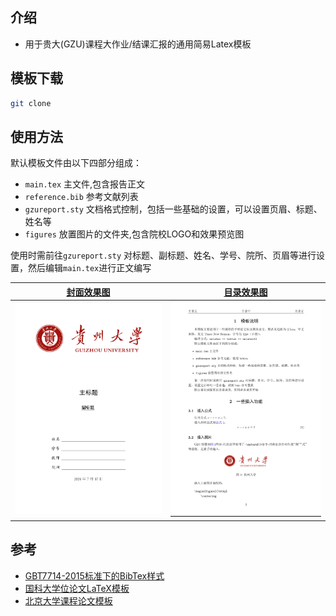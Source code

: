 
## 介绍
- 用于贵大(GZU)课程大作业/结课汇报的通用简易Latex模板

## 模板下载
```bash
git clone
```

## 使用方法
默认模板文件由以下四部分组成：

- `main.tex` 主文件,包含报告正文
- `reference.bib` 参考文献列表
- `gzureport.sty` 文档格式控制，包括一些基础的设置，可以设置页眉、标题、姓名等
- `figures` 放置图片的文件夹,包含院校LOGO和效果预览图

使用时需前往`gzureport.sty` 对标题、副标题、姓名、学号、院所、页眉等进行设置，然后编辑`main.tex`进行正文编写


|  [封面效果图](https://github.com/jweihe/UCAS_Latex_Template/blob/main/figures/ucas_report.png) |  [目录效果图](https://github.com/jweihe/UCAS_Latex_Template/blob/main/figures/index.png)|
|:---:|:---:|
| ![Résumé](./figures/cover.png) | ![Résumé](./figures/image.1.png)|

## 参考

+ [GBT7714-2015标准下的BibTex样式](https://github.com/zepinglee/gbt7714-bibtex-style)
+ [国科大学位论文LaTeX模板](https://github.com/mohuangrui/ucasthesis)
+ [北京大学课程论文模板](https://www.overleaf.com/latex/templates/bei-jing-da-xue-ke-cheng-lun-wen-mo-ban/yntmqcktrzfh)

